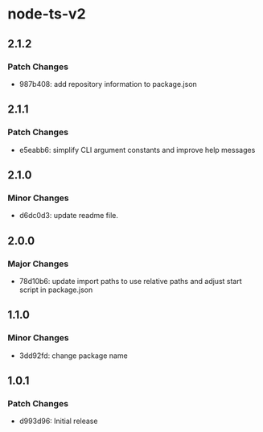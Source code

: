 # node-ts-v2

## 2.1.2

### Patch Changes

- 987b408: add repository information to package.json

## 2.1.1

### Patch Changes

- e5eabb6: simplify CLI argument constants and improve help messages

## 2.1.0

### Minor Changes

- d6dc0d3: update readme file.

## 2.0.0

### Major Changes

- 78d10b6: update import paths to use relative paths and adjust start script in package.json

## 1.1.0

### Minor Changes

- 3dd92fd: change package name

## 1.0.1

### Patch Changes

- d993d96: Initial release
